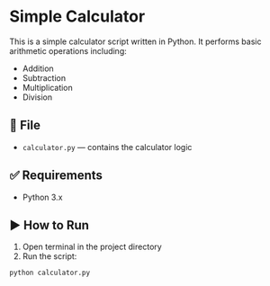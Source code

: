 # Simple Calculator

This is a simple calculator script written in Python. It performs basic arithmetic operations including:

- Addition
- Subtraction
- Multiplication
- Division

## 📁 File

- `calculator.py` — contains the calculator logic

## ✅ Requirements

- Python 3.x

## ▶️ How to Run

1. Open terminal in the project directory
2. Run the script:

```bash
python calculator.py
